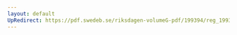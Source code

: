 ```yaml
---
layout: default
UpRedirect: https://pdf.swedeb.se/riksdagen-volumeG-pdf/199394/reg_199394_KrU/reg_199394_KrU_0008.pdf
---
```

